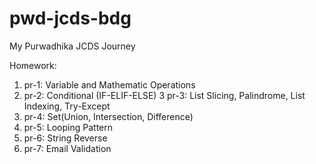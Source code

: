 # pwd-jcds-bdg

My Purwadhika JCDS Journey

Homework:<br/>
  1. pr-1: Variable and Mathematic Operations
  2. pr-2: Conditional (IF-ELIF-ELSE)
  3 pr-3: List Slicing, Palindrome, List Indexing, Try-Except
  4. pr-4: Set(Union, Intersection, Difference)
  5. pr-5: Looping Pattern
  6. pr-6: String Reverse
  7. pr-7: Email Validation
